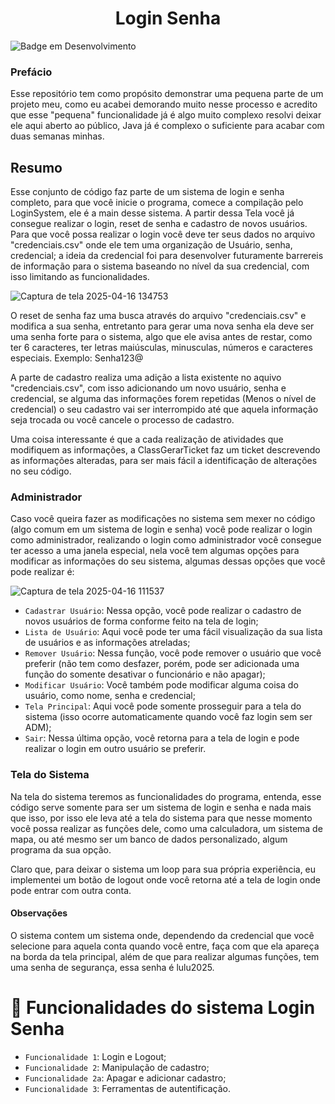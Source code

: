 <h1 align="center"> Login Senha </h1>

![Badge em Desenvolvimento](http://img.shields.io/static/v1?label=STATUS&message=EM%20DESENVOLVIMENTO&color=GREEN&style=for-the-badge)

### Prefácio
Esse repositório tem como propósito demonstrar uma pequena parte de um projeto meu, como eu acabei demorando muito nesse processo e acredito que esse "pequena" funcionalidade já é algo muito complexo resolvi deixar ele aqui aberto ao público, Java já é complexo o suficiente para acabar com duas semanas minhas. 

## Resumo
Esse conjunto de código faz parte de um sistema de login e senha completo, para que você inicie o programa, comece a compilação pelo LoginSystem, ele é a main desse sistema. A partir dessa Tela você já consegue realizar o login, reset de senha e cadastro de novos usuários. Para que você possa realizar o login você deve ter seus dados no arquivo "credenciais.csv" onde ele tem uma organização de Usuário, senha, credencial; a ideia da credencial foi para desenvolver futuramente barrereis de informação para o sistema baseando no nível da sua credencial, com isso limitando as funcionalidades.

![Captura de tela 2025-04-16 134753](https://github.com/user-attachments/assets/f8667104-20b7-448b-ab9d-40e869888d6b)

O reset de senha faz uma busca através do arquivo "credenciais.csv" e modifica a sua senha, entretanto para gerar uma nova senha ela deve ser uma senha forte para o sistema, algo que ele avisa antes de restar, como ter 6 caracteres, ter letras maiúsculas, minusculas, números e caracteres especiais. Exemplo: Senha123@

A parte de cadastro realiza uma adição a lista existente no aquivo "credenciais.csv", com isso adicionando um novo usuário, senha e credencial, se alguma das informações forem repetidas (Menos o nível de credencial) o seu cadastro vai ser interrompido até que aquela informação seja trocada ou você cancele o processo de cadastro.

Uma coisa interessante é que a cada realização de atividades que modifiquem as informações, a ClassGerarTicket faz um ticket descrevendo as informações alteradas, para ser mais fácil a identificação de alterações no seu código.

### Administrador
Caso você queira fazer as modificações no sistema sem mexer no código (algo comum em um sistema de login e senha) você pode realizar o login como administrador, realizando o login como administrador você consegue ter acesso a uma janela especial, nela você tem algumas opções para modificar as informações do seu sistema, algumas dessas opções que você pode realizar é:

![Captura de tela 2025-04-16 111537](https://github.com/user-attachments/assets/1e447f23-0d96-4151-a730-6dd269337cec)

* `Cadastrar Usuário`: Nessa opção, você pode realizar o cadastro de novos usuários de forma conforme feito na tela de login;
* `Lista de Usuário`: Aqui você pode ter uma fácil visualização da sua lista de usuários e as informações atreladas;
* `Remover Usuário`: Nessa função, você pode remover o usuário que você preferir (não tem como desfazer, porém, pode ser adicionada uma função do somente desativar o funcionário e não apagar);
* `Modificar Usuário`: Você também pode modificar alguma coisa do usuário, como nome, senha e credencial;
* `Tela Principal`: Aqui você pode somente prosseguir para a tela do sistema (isso ocorre automaticamente quando você faz login sem ser ADM);
* `Sair`: Nessa última opção, você retorna para a tela de login e pode realizar o login em outro usuário se preferir.

### Tela do Sistema
Na tela do sistema teremos as funcionalidades do programa, entenda, esse código serve somente para ser um sistema de login e senha e nada mais que isso, por isso ele leva até a tela do sistema para que nesse momento você possa realizar as funções dele, como uma calculadora, um sistema de mapa, ou até mesmo ser um banco de dados personalizado, algum programa da sua opção.

Claro que, para deixar o sistema um loop para sua própria experiência, eu implementei um botão de logout onde você retorna até a tela de login onde pode entrar com outra conta.

#### Observações
O sistema contem um sistema onde, dependendo da credencial que você selecione para aquela conta quando você entre, faça com que ela apareça na borda da tela principal, além de que para realizar algumas funções, tem uma senha de segurança, essa senha é lulu2025.

# :hammer: Funcionalidades do sistema Login Senha

- `Funcionalidade 1`: Login e Logout;
- `Funcionalidade 2`: Manipulação de cadastro;
- `Funcionalidade 2a`: Apagar e adicionar cadastro;
- `Funcionalidade 3`: Ferramentas de autentificação.
